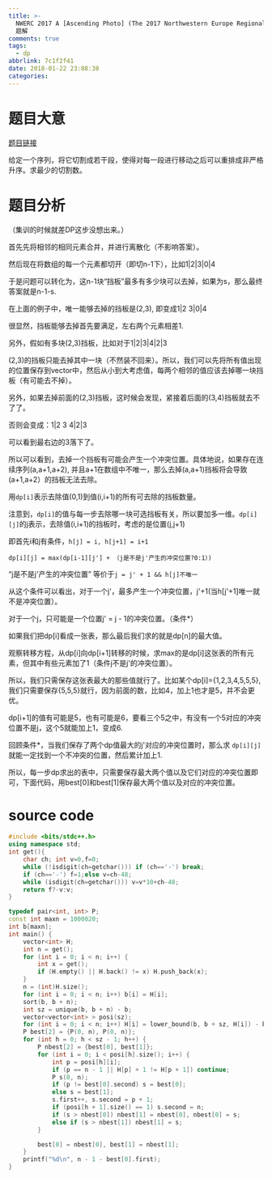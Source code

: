 ```yaml
---
title: >-
  NWERC 2017 A [Ascending Photo] (The 2017 Northwestern Europe Regional Contest)
  题解
comments: true
tags:
  - dp
abbrlink: 7c1f2f41
date: 2018-01-22 23:08:38
categories:
---
```

# 题目大意

[题目链接](https://open.kattis.com/contests/nwerc17open/problems/ascendingphoto)

给定一个序列，将它切割成若干段，使得对每一段进行移动之后可以重排成非严格升序。求最少的切割数。


<!-- more -->


# 题目分析
（集训的时候就差DP这步没想出来。）

首先先将相邻的相同元素合并，并进行离散化（不影响答案）。

然后现在将数组的每一个元素都切开（即切n-1下），比如1|2|3|0|4

于是问题可以转化为，这n-1块“挡板”最多有多少块可以去掉，如果为s，那么最终答案就是n-1-s.

在上面的例子中，唯一能够去掉的挡板是(2,3), 即变成1|2 3|0|4

很显然，挡板能够去掉首先要满足，左右两个元素相差1.

另外，假如有多块(2,3)挡板，比如对于1|2|3|4|2|3

(2,3)的挡板只能去掉其中一块（不然装不回来）。所以，我们可以先将所有值出现的位置保存到vector中，然后从小到大考虑值，每两个相邻的值应该去掉哪一块挡板（有可能去不掉）。

另外，如果去掉前面的(2,3)挡板，这时候会发现，紧接着后面的(3,4)挡板就去不了了。

否则会变成：1|2 3 4|2|3

可以看到最右边的3落下了。


所以可以看到，去掉一个挡板有可能会产生一个冲突位置。具体地说，如果存在连续序列(a,a+1,a+2), 并且a+1在数组中不唯一，那么去掉(a,a+1)挡板将会导致(a+1,a+2）的挡板无法去除。

用`dp[i]`表示去除值(0,1)到值(i,i+1)的所有可去除的挡板数量。

注意到，`dp[i]`的值与每一步去除哪一块可选挡板有关，所以要加多一维。`dp[i][j]`的j表示，去除值(i,i+1)的挡板时，考虑的是位置(j,j+1)

即首先i和j有条件，`h[j] = i, h[j+1] = i+1`

`dp[i][j] = max(dp[i-1][j'] + （j是不是j'产生的冲突位置?0:1）)`


“j是不是j'产生的冲突位置” 等价于`j = j' + 1 && h[j]不唯一 `

从这个条件可以看出，对于一个j'，最多产生一个冲突位置，j'+1(当h[j'+1]唯一就不是冲突位置）。

对于一个j，只可能是一个位置j' = j - 1的冲突位置。（条件*）

如果我们把dp[i]看成一张表，那么最后我们求的就是dp[n]的最大值。

观察转移方程，从dp[i]向dp[i+1]转移的时候，求max的是dp[i]这张表的所有元素，但其中有些元素加了1（条件j不是j'的冲突位置）。

所以，我们只需保存这张表最大的那些值就行了。比如某个dp[i]={1,2,3,4,5,5,5}, 我们只需要保存{5,5,5}就行，因为前面的数，比如4，加上1也才是5，并不会更优。

dp[i+1]的值有可能是5，也有可能是6，要看三个5之中，有没有一个5对应的冲突位置不是j，这个5就能加上1，变成6.

回顾条件*，当我们保存了两个dp值最大的j'对应的冲突位置时，那么求 `dp[i][j]` 就能一定找到一个不冲突的位置，然后累计加上1.

所以，每一步dp求出的表中，只需要保存最大两个值以及它们对应的冲突位置即可，下面代码，用best[0]和best[1]保存最大两个值以及对应的冲突位置。

# source code
```c++
#include <bits/stdc++.h>
using namespace std;
int get(){
	char ch; int v=0,f=0;
	while (!isdigit(ch=getchar())) if (ch=='-') break;
	if (ch=='-') f=1;else v=ch-48;
	while (isdigit(ch=getchar())) v=v*10+ch-48;
	return f?-v:v;
} 

typedef pair<int, int> P;
const int maxn = 1000020;
int b[maxn];
int main() {
    vector<int> H;
    int n = get();
    for (int i = 0; i < n; i++) {
        int x = get();
        if (H.empty() || H.back() != x) H.push_back(x);
    }
    n = (int)H.size();
    for (int i = 0; i < n; i++) b[i] = H[i];
    sort(b, b + n);
    int sz = unique(b, b + n) - b;
    vector<vector<int> > posi(sz);
    for (int i = 0; i < n; i++) H[i] = lower_bound(b, b + sz, H[i]) - b, posi[H[i]].push_back(i);
    P best[2] = {P(0, n), P(0, n)};
    for (int h = 0; h < sz - 1; h++) {
        P nbest[2] = {best[0], best[1]};
        for (int i = 0; i < posi[h].size(); i++) {
            int p = posi[h][i];
            if (p == n - 1 || H[p] + 1 != H[p + 1]) continue;
            P s(0, n);
            if (p != best[0].second) s = best[0];
            else s = best[1];
            s.first++, s.second = p + 1;
            if (posi[h + 1].size() == 1) s.second = n;
            if (s > nbest[0]) nbest[1] = nbest[0], nbest[0] = s;
            else if (s > nbest[1]) nbest[1] = s;
        }

        best[0] = nbest[0], best[1] = nbest[1];
    }
    printf("%d\n", n - 1 - best[0].first);    
}
```